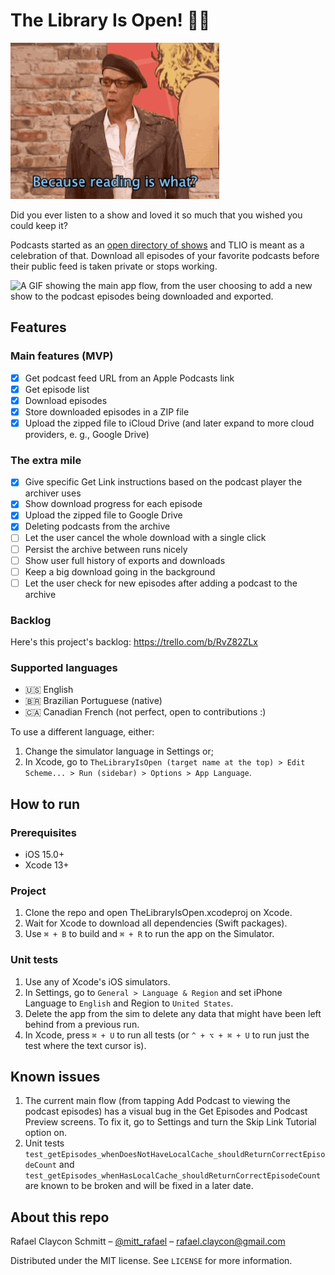 # The Library Is Open! 💃🏼

![A GIF of RuPaul Charles saying: Because reading is what? Fundamental!](TheLibraryIsOpen/Resources/reading-is-fundamental.gif)

Did you ever listen to a show and loved it so much that you wished you could keep it?

Podcasts started as an [open directory of shows](https://en.wikipedia.org/wiki/History_of_podcasting#Apple_adds_podcasts_to_iTunes) and TLIO is meant as a celebration of that. Download all episodes of your favorite podcasts before their public feed is taken private or stops working.

![A GIF showing the main app flow, from the user choosing to add a new show to the podcast episodes being downloaded and exported.](TheLibraryIsOpen/Resources/main-flow.gif)

## Features

### Main features (MVP)

- [x] Get podcast feed URL from an Apple Podcasts link
- [x] Get episode list
- [x] Download episodes
- [x] Store downloaded episodes in a ZIP file
- [x] Upload the zipped file to iCloud Drive (and later expand to more cloud providers, e. g., Google Drive)

### The extra mile

- [x] Give specific Get Link instructions based on the podcast player the archiver uses
- [x] Show download progress for each episode
- [x] Upload the zipped file to Google Drive
- [x] Deleting podcasts from the archive
- [ ] Let the user cancel the whole download with a single click
- [ ] Persist the archive between runs nicely
- [ ] Show user full history of exports and downloads
- [ ] Keep a big download going in the background
- [ ] Let the user check for new episodes after adding a podcast to the archive

### Backlog

Here's this project's backlog: https://trello.com/b/RvZ82ZLx

### Supported languages

- 🇺🇸 English
- 🇧🇷 Brazilian Portuguese (native)
- 🇨🇦 Canadian French (not perfect, open to contributions :)

To use a different language, either:
1. Change the simulator language in Settings or;
2. In Xcode, go to `TheLibraryIsOpen (target name at the top) > Edit Scheme... > Run (sidebar) > Options > App Language`.

## How to run

### Prerequisites

- iOS 15.0+
- Xcode 13+

### Project

1. Clone the repo and open TheLibraryIsOpen.xcodeproj on Xcode.
1. Wait for Xcode to download all dependencies (Swift packages).
1. Use `⌘ + B` to build and `⌘ + R` to run the app on the Simulator.

### Unit tests

1. Use any of Xcode's iOS simulators.
1. In Settings, go to `General > Language & Region` and set iPhone Language to `English` and Region to `United States`.
1. Delete the app from the sim to delete any data that might have been left behind from a previous run.
1. In Xcode, press `⌘ + U` to run all tests (or `^ + ⌥ + ⌘ + U` to run just the test where the text cursor is).

## Known issues

1. The current main flow (from tapping Add Podcast to viewing the podcast episodes) has a visual bug in the Get Episodes and Podcast Preview screens. To fix it, go to Settings and turn the Skip Link Tutorial option on.
1. Unit tests `test_getEpisodes_whenDoesNotHaveLocalCache_shouldReturnCorrectEpisodeCount` and `test_getEpisodes_whenHasLocalCache_shouldReturnCorrectEpisodeCount` are known to be broken and will be fixed in a later date.

## About this repo

Rafael Claycon Schmitt – [@mitt_rafael](https://twitter.com/mitt_rafael) – rafael.claycon@gmail.com

Distributed under the MIT license. See ``LICENSE`` for more information.

